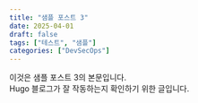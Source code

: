 ```yaml
---
title: "샘플 포스트 3"
date: 2025-04-01
draft: false
tags: ["테스트", "샘플"]
categories: ["DevSecOps"]
---
```


이것은 샘플 포스트 3의 본문입니다.  
Hugo 블로그가 잘 작동하는지 확인하기 위한 글입니다.

